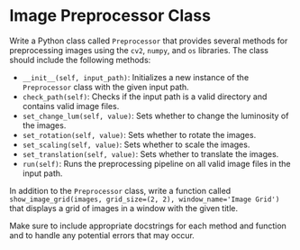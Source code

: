 # Image Preprocessor Class

Write a Python class called `Preprocessor` that provides several methods for preprocessing images using the `cv2`, `numpy`, and `os` libraries. The class should include the following methods:

- `__init__(self, input_path)`: Initializes a new instance of the `Preprocessor` class with the given input path.
- `check_path(self)`: Checks if the input path is a valid directory and contains valid image files.
- `set_change_lum(self, value)`: Sets whether to change the luminosity of the images.
- `set_rotation(self, value)`: Sets whether to rotate the images.
- `set_scaling(self, value)`: Sets whether to scale the images.
- `set_translation(self, value)`: Sets whether to translate the images.
- `run(self)`: Runs the preprocessing pipeline on all valid image files in the input path.

In addition to the `Preprocessor` class, write a function called `show_image_grid(images, grid_size=(2, 2), window_name='Image Grid')` that displays a grid of images in a window with the given title.

Make sure to include appropriate docstrings for each method and function and to handle any potential errors that may occur.